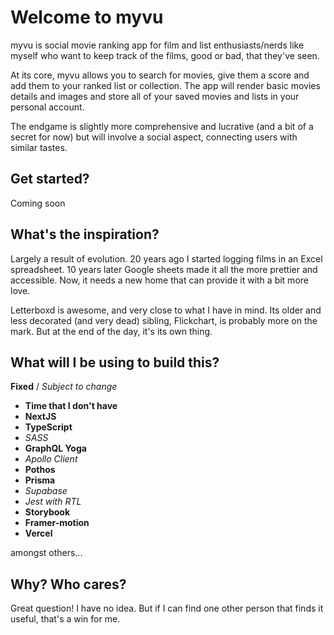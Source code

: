 # Welcome to myvu

myvu is social movie ranking app for film and list enthusiasts/nerds like myself who want to keep track of the films, good or bad, that they've seen. 

At its core, myvu allows you to search for movies, give them a score and add them to your ranked list or collection. The app will render basic movies details and images and store all of your saved movies and lists in your personal account.

The endgame is slightly more comprehensive and lucrative (and a bit of a secret for now) but will involve a social aspect, connecting users with similar tastes. 

## Get started?
Coming soon

## What's the inspiration? 

Largely a result of evolution. 20 years ago I started logging films in an Excel spreadsheet. 10 years later Google sheets made it all the more prettier and accessible. Now, it needs a new home that can provide it with a bit more love.

Letterboxd is awesome, and very close to what I have in mind. Its older and less decorated (and very dead) sibling, Flickchart, is probably more on the mark. But at the end of the day, it's its own thing. 

## What will I be using to build this?

**Fixed** / *Subject to change* 

* **Time that I don't have**
* **NextJS**
* **TypeScript**
* *SASS*
* **GraphQL Yoga**
* *Apollo Client*
* **Pothos**
* **Prisma**
* *Supabase*
* *Jest with RTL*
* **Storybook**
* **Framer-motion**
* **Vercel**

amongst others...

## Why? Who cares? 

Great question! I have no idea. But if I can find one other person that finds it useful, that's a win for me.
